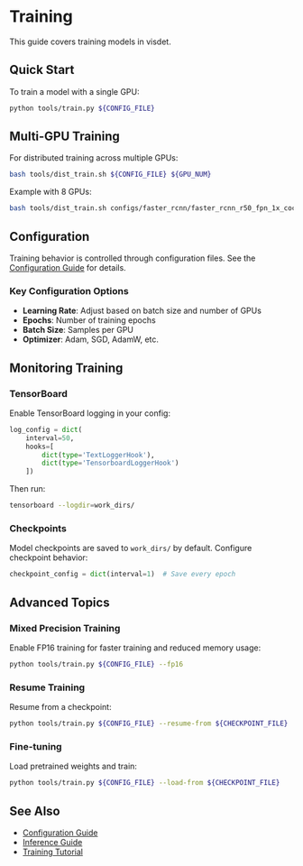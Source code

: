 # Training

This guide covers training models in visdet.

## Quick Start

To train a model with a single GPU:

```bash
python tools/train.py ${CONFIG_FILE}
```

## Multi-GPU Training

For distributed training across multiple GPUs:

```bash
bash tools/dist_train.sh ${CONFIG_FILE} ${GPU_NUM}
```

Example with 8 GPUs:

```bash
bash tools/dist_train.sh configs/faster_rcnn/faster_rcnn_r50_fpn_1x_coco.py 8
```

## Configuration

Training behavior is controlled through configuration files. See the [Configuration Guide](configuration.md) for details.

### Key Configuration Options

- **Learning Rate**: Adjust based on batch size and number of GPUs
- **Epochs**: Number of training epochs
- **Batch Size**: Samples per GPU
- **Optimizer**: Adam, SGD, AdamW, etc.

## Monitoring Training

### TensorBoard

Enable TensorBoard logging in your config:

```python
log_config = dict(
    interval=50,
    hooks=[
        dict(type='TextLoggerHook'),
        dict(type='TensorboardLoggerHook')
    ])
```

Then run:

```bash
tensorboard --logdir=work_dirs/
```

### Checkpoints

Model checkpoints are saved to `work_dirs/` by default. Configure checkpoint behavior:

```python
checkpoint_config = dict(interval=1)  # Save every epoch
```

## Advanced Topics

### Mixed Precision Training

Enable FP16 training for faster training and reduced memory usage:

```bash
python tools/train.py ${CONFIG_FILE} --fp16
```

### Resume Training

Resume from a checkpoint:

```bash
python tools/train.py ${CONFIG_FILE} --resume-from ${CHECKPOINT_FILE}
```

### Fine-tuning

Load pretrained weights and train:

```bash
python tools/train.py ${CONFIG_FILE} --load-from ${CHECKPOINT_FILE}
```

## See Also

- [Configuration Guide](configuration.md)
- [Inference Guide](inference.md)
- [Training Tutorial](../tutorials/training.md)
